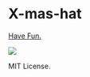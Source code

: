 # X-mas-hat

[Have Fun.](https://lqs469.github.io/X-mas-hat/index_en.html)

![](https://lqs469.github.io/X-mas-hat/demo.png)

MIT License.
